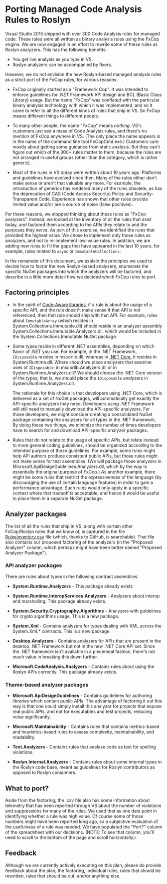 # Porting Managed Code Analysis Rules to Roslyn

Visual Studio 2015 shipped with over 300 Code Analysis rules for managed code. These rules were all written as binary analysis rules using the FxCop engine. We are now engaged in an effort to rewrite some of these rules as Roslyn analyzers. This has the following benefits:

* You get live analysis as you type in VS.
* Roslyn analyzers can be accompanied by fixers.

However, we do not envision the new Roslyn-based managed analysis rules as a strict port of the FxCop rules, for various reasons:

* FxCop originally started as a "Framework Cop". It was intended to enforce guidelines for .NET Framework API design and BCL (Basic Class Library) usage. But the name "FxCop" was conflated with the particular binary analysis technology with which it was implemented, and so it came to refer to all the different kinds of rules that ship in VS. So FxCop means different things to different people.

* To many other people, the name "FxCop" means _nothing_. VS's customers just see a mass of Code Analysis rules, and there's no mention of FxCop anywhere in VS. (The only place the name appears is in the name of the command line tool FxCopCmd.exe.) Customers care mostly about getting some guidance from static analysis. But they can't figure out which of the 300+ rules matter to them, because the rules are not arranged in useful groups (other than the category, which is rather generic).
 
* Most of the rules in VS today were written about 10 years ago. Platforms and guidelines have evolved since then. Many of the rules either don't make sense or aren't that valuable any more. For example, the introduction of generics has rendered many of the rules obsolete, as has the deprecation of CAS (Code Access Security) Policy and Security-Transparent Code. Experience has shown that other rules provide limited value and/or are a source of noise (false positives). 

For these reasons, we stopped thinking about these rules as "FxCop analyzers". Instead, we looked at the inventory of all the rules that exist today, and factored them according to the APIs they relate to and the purposes they serve. As part of this exercise, we identified the rules that provided the highest value. We chose to implement only those rules as analyzers, and not to re-implement low-value rules. In addition, we are adding new rules to fill the gaps that have appeared in the last 10 years, for example, rules related to `async` or `ImmutableCollections`.

In the remainder of this document, we explain the principles we used to decide how to factor the new Roslyn-based analyzers, enumerate the specific NuGet packages into which the analyzers will be factored, and describe in a little more detail how we decided which FxCop rules to port.

## Factoring principles

* In the spirit of [Code-Aware libraries](https://channel9.msdn.com/Events/Build/2015/3-725), if a rule is about the usage of a specific API, and the rule doesn't make sense if that API is not referenced, then that rule should ship with that API. For example, rules about `ImmutableArray` (which resides in System.Collections.Immutable.dll) should reside in an analyzer assembly System.Collections.Immutable.Analyzers.dll, which would be included in the System.Collections.Immutable NuGet package.

* Some types reside in different .NET assemblies, depending on which flavor of .NET you use. For example, in the .NET Framework, `IDisposable` resides in mscorlib.dll, whereas in [.NET Core](http://blogs.msdn.com/b/dotnet/archive/2014/11/12/net-core-is-open-source.aspx),    it resides in System.Runtime.dll. Where should we place analyzers that examine uses of `IDisposable`: in mscorlib.Analyzers.dll or in System.Runtime.Analyzers.dll? We should choose the .NET Core version of the types; that is, we should place the `IDisposable` analyzers in System.Runtime.Analyzers.dll.

    The rationale for this choice is that developers using .NET Core, which is delivered as a set of NuGet packages, will automatically get exactly the API-specific analyzers they need. Developers using .NET Framework will still need to manually download the API-specific analyzers. For those developers, we might consider creating a consolidated NuGet package containing the analyzers for all types in the .NET framework. By doing these two things, we minimize the number of times developers have to search for and download API-specific analyzer packages. 

* Rules that do not relate to the usage of specific APIs, but relate instead to more general coding guidelines, should be organized according to the intended purpose of those guidelines. For example, some rules might help API authors produce consistent public APIs, but those rules might not make sense for test assemblies. (We will package those analyzers in Microsoft.ApiDesignGuidelines.Analyzers.dll, which by the way is essentially the original purpose of FxCop.) As another example, there might be some rules that restrict the expressiveness of the language (by discouraging the use of certain language features) in order to gain a performance advantage. Such rules would only apply in a specific context where that tradeoff is acceptable, and hence it would be useful to place them in a separate NuGet package.

## Analyzer packages

The list of all the rules that ship in VS, along with certain other FxCop/Roslyn rules that we know of, is captured in the file [RulesInventory.csv](https://github.com/dotnet/roslyn-analyzers/blob/master/RulesInventory.csv) file (which, thanks to GitHub, is searchable). That file also contains our proposed factoring of the analyzers (in the "Proposed Analyzer" column, which perhaps might have been better named "Proposed Analyzer Package").

### API analyzer packages

There are rules about types in the following contract assemblies:

* **System.Runtime.Analyzers** - This package already exists

* **System.Runtime.InteropServices.Analyzers** - Analyzers about interop and marshalling. This package already exists.

* **System.Security.Cryptography.Algorithms** - Analyzers with guidelines for crypto algorithms usage. This is a new package.
 
* **System.Xml** - Contains analyzers for types dealing with XML across  the System.Xml.* contracts. This is a new package.

* **Desktop.Analyzers** - Contains analyzers for APIs that are present in the desktop .NET Framework but not in the new .NET Core API set. Since the .NET framework isn't available in a piecemeal fashion, there's not much value in breaking this down further.

* **Microsoft.CodeAnalysis.Analyzers** - Contains rules about using the Roslyn APIs correctly. This package already exists.

### Theme-based analyzer packages

* **Microsoft.ApiDesignGuidelines** - Contains guidelines for authoring libraries which contain public APIs. The advantage of factoring it out this way is that one could simply install this analyzer for projects that expose real public APIs, and not for executables and test projects, reducing noise significantly.
 
* **Microsoft.Maintainability** - Contains rules that contains metrics-based and heuristics-based rules to assess complexity, maintainability, and readability.
 
* **Text.Analyzers** - Contains rules that analyze code as text for spelling violations. 

* **Roslyn.Internal.Analyzers** - Contains rules about some internal types in the Roslyn code base, meant as guidelines for Roslyn contributors as opposed to Roslyn consumers.

## What to port?

Aside from the factoring, the .csv file also has some information about telemetry that has been reported through VS about the number of violations and suppressions for many of the rules. We used that as one data point in identifying whether a rule was high value. Of course some of those numbers might have been reported long ago, so a subjective evaluation of the usefulness of a rule was needed. We have populated the "Port?" column of the spreadsheet with our decisions. (NOTE: To see that column, you'll need to scroll to the bottom of the page and scroll horizontally.)

## Feedback

Although we are currently actively executing on this plan, please do provide feedback about the plan, the factoring, individual rules, rules that should be rewritten, rules that should be cut, and/or anything else. 